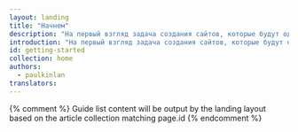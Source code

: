 ```yaml
---
layout: landing
title: "Начнем"
description: "На первый взгляд задача создания сайтов, которые будут одинаково хорошо открываться на любых устройствах, может показаться трудновыполнимой."
introduction: "На первый взгляд задача создания сайтов, которые будут одинаково хорошо открываться на любых устройствах, может показаться трудновыполнимой."
id: getting-started
collection: home
authors:
  - paulkinlan
translators:
---
```


{% comment %}
Guide list content will be output by the landing layout based on the article collection matching page.id
{% endcomment %}

